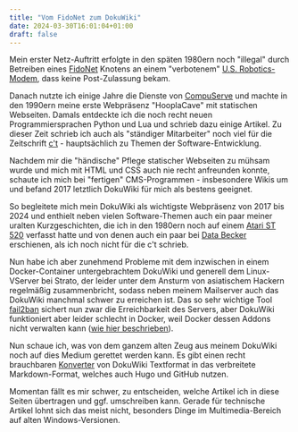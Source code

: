 ```yaml
---
title: "Vom FidoNet zum DokuWiki"
date: 2024-03-30T16:01:04+01:00
draft: false
---
```

Mein erster Netz-Auftritt erfolgte in den späten 1980ern noch "illegal" durch Betreiben eines [FidoNet](https://de.wikipedia.org/wiki/FidoNet) Knotens an einem "verbotenem" [U.S. Robotics-Modem](https://de.wikipedia.org/wiki/U.S._Robotics), dass keine Post-Zulassung bekam.

Danach nutzte ich einige Jahre die Dienste von [CompuServe](https://de.wikipedia.org/wiki/Compuserve) und machte in den 1990ern meine erste Webpräsenz "HooplaCave" mit statischen Webseiten. Damals entdeckte ich die noch recht neuen Programmiersprachen Python und Lua und
schrieb dazu einige Artikel. Zu dieser Zeit schrieb ich auch als "ständiger Mitarbeiter" noch viel für die Zeitschrift [c't](https://www.ct.de) - hauptsächlich zu Themen der Software-Entwicklung.

Nachdem mir die "händische" Pflege statischer Webseiten zu mühsam wurde und
mich mit HTML und CSS auch nie recht anfreunden konnte, schaute ich mich bei
"fertigen" CMS-Programmen - insbesondere Wikis um und befand 2017 letztlich DokuWiki für mich als bestens geeignet.

So begleitete mich mein DokuWiki als wichtigste Webpräsenz von 2017 bis 2024 und enthielt neben vielen Software-Themen auch ein paar meiner uralten Kurzgeschichten,
die ich in den 1980ern noch auf einem [Atari ST 520](https://de.wikipedia.org/wiki/Atari_ST) verfasst hatte und von denen auch ein paar bei [Data Becker](https://de.wikipedia.org/wiki/Data_Becker) erschienen, als ich noch nicht für die c't schrieb.

Nun habe ich aber zunehmend Probleme mit dem inzwischen in einem Docker-Container untergebrachtem DokuWiki und generell dem Linux-VServer
bei Strato, der leider unter dem Ansturm von asiatischem Hackern regelmäßig
zusammenbricht, sodass neben meinem Mailserver auch das DokuWiki manchmal
schwer zu erreichen ist. Das so sehr wichtige Tool [fail2ban](https://de.wikipedia.org/wiki/Fail2ban) sichert nun zwar die Erreichbarkeit des Servers,
aber DokuWiki funktioniert aber leider schlecht in Docker, weil Docker dessen Addons nicht verwalten kann ([wie hier beschrieben](https://loganmarchione.com/222/03/the-best-way-to-run-dokuwiki-in-docker/)).

Nun schaue ich, was von dem ganzem alten Zeug aus meinem DokuWiki noch auf dies Medium gerettet werden kann. Es gibt einen recht brauchbaren [Konverter](https://alldocs.app/convert-dokuwiki-to-markdown) von DokuWiki Textformat in das verbreitete Markdown-Format, welches auch Hugo und GitHub nutzen.

Momentan fällt es mir schwer, zu entscheiden, welche Artikel ich in diese Seiten
übertragen und ggf. umschreiben kann. Gerade für technische Artikel lohnt sich das meist nicht, besonders Dinge im Multimedia-Bereich auf alten Windows-Versionen.
